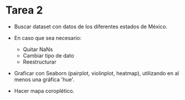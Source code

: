 # Tarea 2

* Buscar dataset con datos de los diferentes estados de México. 
* En caso que sea necesario:
    * Quitar NaNs
    * Cambiar tipo de dato
    * Reestructurar
    

* Graficar con Seaborn (pairplot, violinplot, heatmap), utilizando en al menos una gráfica 'hue'. 

* Hacer mapa coroplético.

